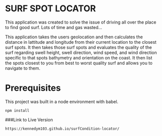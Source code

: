 # SURF SPOT LOCATOR

This application was created to solve the issue of driving all over the place to find good surf. Lots of time and gas wasted...

This application takes the users geolocation and then calculates the distance in lattitude and longitude from their current location to the closest surf spots. It then takes those surf spots and evaluates the quality of the surf regarding swell height, swell direction, wind speed, and wind direction specific to that spots bathymetry and orientation on the coast. It then list the spots closest to you from best to worst quality surf and allows you to navigate to them.

# Prerequisites

This project was built in a node environment with babel.

```
npm install
```

###Link to Live Version

```
https://kennedym103.github.io/surfCondition-locator/
```
